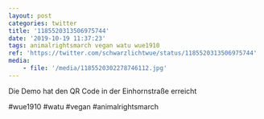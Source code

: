 ```yaml
---
layout: post
categories: twitter
title: '1185520313506975744'
date: '2019-10-19 11:37:23'
tags: animalrightsmarch vegan watu wue1910
ref: 'https://twitter.com/schwarzlichtwue/status/1185520313506975744'
media:
    - file: '/media/1185520302278746112.jpg'
---
```

Die Demo hat den QR Code in der Einhornstraße erreicht

#wue1910 #watu #vegan #animalrightsmarch  

